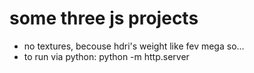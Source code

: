 # some three js projects 
 

- no textures, becouse hdri's weight like fev mega so...
- to run via python: python -m http.server
